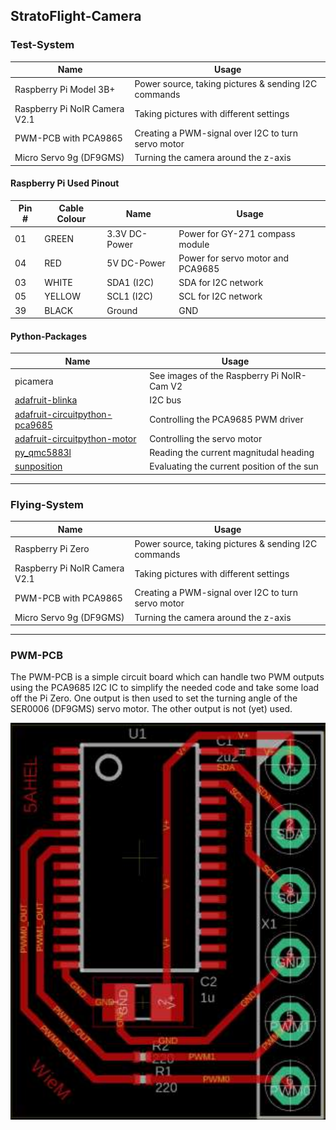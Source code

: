 ## StratoFlight-Camera

### Test-System
| Name                          | Usage                                                |
| ---                           | ---                                                  |
| Raspberry Pi Model 3B+        | Power source, taking pictures & sending I2C commands |
| Raspberry Pi NoIR Camera V2.1 | Taking pictures with different settings              |
| PWM-PCB with PCA9865          | Creating a PWM-signal over I2C to turn servo motor   |
| Micro Servo 9g (DF9GMS)       | Turning the camera around the z-axis                 |

#### Raspberry Pi Used Pinout
| Pin # | Cable Colour | Name          | Usage                             |
| ---   | ---          | ---           | ---                               |
| 01    | GREEN        | 3.3V DC-Power | Power for GY-271 compass module   |
| 04    | RED          | 5V DC-Power   | Power for servo motor and PCA9685 |
| 03    | WHITE        | SDA1 (I2C)    | SDA for I2C network               |
| 05    | YELLOW       | SCL1 (I2C)    | SCL for I2C network               |
| 39    | BLACK        | Ground        | GND                               |

#### Python-Packages
| Name                                                                                         | Usage                                      |
| ---                                                                                          | ---                                        |
| picamera                                                                                     | See images of the Raspberry Pi NoIR-Cam V2 |
| [adafruit-blinka](https://github.com/adafruit/Adafruit_Blinka)                               | I2C bus                                    |
| [adafruit-circuitpython-pca9685](https://github.com/adafruit/Adafruit_CircuitPython_PCA9685) | Controlling the PCA9685 PWM driver         |
| [adafruit-circuitpython-motor](https://github.com/adafruit/Adafruit_CircuitPython_Motor)     | Controlling the servo motor                |
| [py_qmc5883l](https://github.com/RigacciOrg/py-qmc5883l)                                     | Reading the current magnitudal heading     |
| [sunposition](https://github.com/s-bear/sun-position)                                        | Evaluating the current position of the sun |

***

### Flying-System
| Name 	                        | Usage                                                |
| ---                           | ---                                                  |
| Raspberry Pi Zero             | Power source, taking pictures & sending I2C commands |
| Raspberry Pi NoIR Camera V2.1	| Taking pictures with different settings              |
| PWM-PCB with PCA9865          | Creating a PWM-signal over I2C to turn servo motor   |
| Micro Servo 9g (DF9GMS)       | Turning the camera around the z-axis                 |

***

### PWM-PCB
The PWM-PCB is a simple circuit board which can handle two PWM outputs using the PCA9685 I2C IC to simplify the needed code and take some load off the Pi Zero. One output is then used to set the turning angle of the SER0006 (DF9GMS) servo motor. The other output is not (yet) used.

![PCB for PWM](./pictures/PWM-PCB.png "PWM-PCB")
